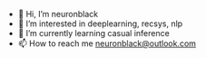 - 👋 Hi, I’m neuronblack
- 👀 I’m interested in deeplearning, recsys, nlp
- 🌱 I’m currently learning casual inference
- 📫 How to reach me neuronblack@outlook.com

<!---
neuronblack/neuronblack is a ✨ special ✨ repository because its `README.md` (this file) appears on your GitHub profile.
You can click the Preview link to take a look at your changes.
--->

